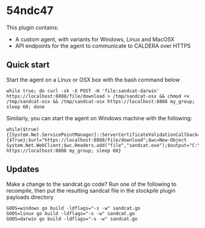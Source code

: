 # 54ndc47

This plugin contains:
* A custom agent, with variants for Windows, Linux and MacOSX
* API endpoints for the agent to communicate to CALDERA over HTTPS

## Quick start

Start the agent on a Linux or OSX box with the bash command below
```
while true; do curl -sk -X POST -H 'file:sandcat-darwin' https://localhost:8888/file/download > /tmp/sandcat-osx && chmod +x /tmp/sandcat-osx && /tmp/sandcat-osx https://localhost:8888 my_group; sleep 60; done
```

Similarly, you can start the agent on Windows machine with the following:
```
while($true) {[System.Net.ServicePointManager]::ServerCertificateValidationCallback={$True};$url="https://localhost:8888/file/download";$wc=New-Object System.Net.WebClient;$wc.Headers.add("file","sandcat.exe");$output="C:\Users\Public\sandcat.exe";$wc.DownloadFile($url,$output);C:\Users\Public\sandcat.exe https://localhost:8888 my_group; sleep 60}
```

## Updates

Make a change to the sandcat.go code? Run one of the following to recompile, then put the resulting sandcat file in the
stockpile plugin payloads directory
```
GOOS=windows go build -ldflags="-s -w" sandcat.go
GOOS=linux go build -ldflags="-s -w" sandcat.go
GOOS=darwin go build -ldflags="-s -w" sandcat.go
```